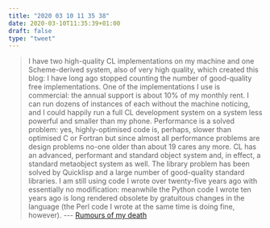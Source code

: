 ```yaml
---
title: "2020 03 10 11 35 38"
date: 2020-03-10T11:35:39+01:00
draft: false
type: "tweet"
---
```

> I have two high-quality CL implementations on my machine and one Scheme-derived system, also of very high quality, which created this blog: I have long ago stopped counting the number of good-quality free implementations. One of the implementations I use is commercial: the annual support is about 10% of my monthly rent. I can run dozens of instances of each without the machine noticing, and I could happily run a full CL development system on a system less powerful and smaller than my phone. Performance is a solved problem: yes, highly-optimised code is, perhaps, slower than optimised C or Fortran but since almost all performance problems are design problems no-one older than about 19 cares any more. CL has an advanced, performant and standard object system and, in effect, a standard metaobject system as well. The library problem has been solved by Quicklisp and a large number of good-quality standard libraries. I am still using code I wrote over twenty-five years ago with essentially no modification: meanwhile the Python code I wrote ten years ago is long rendered obsolete by gratuitous changes in the language (the Perl code I wrote at the same time is doing fine, however). --- [Rumours of my death](https://www.tfeb.org/fragments/2015/02/01/rumours-of-my-death/)
